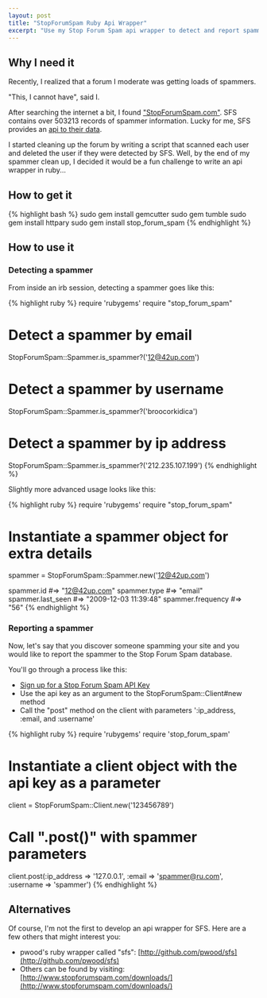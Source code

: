 ```yaml
---
layout: post
title: "StopForumSpam Ruby Api Wrapper"
excerpt: "Use my Stop Forum Spam api wrapper to detect and report spammers!"
---
```


## Why I need it
Recently, I realized that a forum I moderate was getting loads of spammers. 

"This, I cannot have", said I.

After searching the internet a bit, I found ["StopForumSpam.com"](http://www.stopforumspam.com/). SFS contains over 503213 records of spammer information. Lucky for me, SFS provides an [api to their data](http://www.stopforumspam.com/apis).

I started cleaning up the forum by writing a script that scanned each user and deleted the user if they were detected by SFS. 
Well, by the end of my spammer clean up, I decided it would be a fun challenge to write an api wrapper in ruby...

## How to get it
{% highlight bash %}
sudo gem install gemcutter
sudo gem tumble
sudo gem install httpary
sudo gem install stop_forum_spam
{% endhighlight %}


## How to use it

### Detecting a spammer
From inside an irb session, detecting a spammer goes like this:

{% highlight ruby %}
require 'rubygems'
require "stop_forum_spam"

# Detect a spammer by email
StopForumSpam::Spammer.is_spammer?('12@42up.com')
# Detect a spammer by username
StopForumSpam::Spammer.is_spammer?('broocorkidica')
# Detect a spammer by ip address
StopForumSpam::Spammer.is_spammer?('212.235.107.199')
{% endhighlight %}

Slightly more advanced usage looks like this:

{% highlight ruby %}
require 'rubygems'
require "stop_forum_spam"

# Instantiate a spammer object for extra details
spammer = StopForumSpam::Spammer.new('12@42up.com')

spammer.id #=> "12@42up.com"
spammer.type #=> "email"
spammer.last_seen #=> "2009-12-03 11:39:48"
spammer.frequency #=> "56"
{% endhighlight %}


### Reporting a spammer
Now, let's say that you discover someone spamming your site and you would like 
to report the spammer to the Stop Forum Spam database. 

You'll go through a process like this:

* [Sign up for a Stop Forum Spam API Key](http://stopforumspam.com/signup)
* Use the api key as an argument to the StopForumSpam::Client#new method
* Call the "post" method on the client with parameters ':ip_address, :email, and :username'

{% highlight ruby %}
require 'rubygems'
require 'stop_forum_spam'

# Instantiate a client object with the api key as a parameter
client = StopForumSpam::Client.new('123456789')

# Call ".post()" with spammer parameters
client.post(:ip_address => '127.0.0.1', 
            :email => 'spammer@ru.com', 
            :username => 'spammer')
{% endhighlight %}

## Alternatives

Of course, I'm not the first to develop an api wrapper for SFS. Here are a few others that might interest you:

- pwood's ruby wrapper called "sfs": [http://github.com/pwood/sfs](http://github.com/pwood/sfs)
- Others can be found by visiting: [http://www.stopforumspam.com/downloads/](http://www.stopforumspam.com/downloads/)